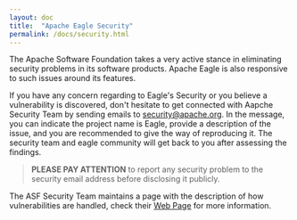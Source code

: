 ```yaml
---
layout: doc
title:  "Apache Eagle Security" 
permalink: /docs/security.html
---
```


The Apache Software Foundation takes a very active stance in eliminating security problems in its software products. Apache Eagle is also responsive to such issues around its features. 

If you have any concern regarding to Eagle's Security or you believe a vulnerability is discovered, don't hesitate to get connected with Aapche Security Team by sending emails to [security@apache.org](mailto:security@apache.org). In the message, you can indicate the project name is Eagle, provide a description of the issue, and you are recommended to give the way of reproducing it. The security team and eagle community will get back to you after assessing the findings.

> **PLEASE PAY ATTENTION** to report any security problem to the security email address before disclosing it publicly.

The ASF Security Team maintains a page with the description of how vulnerabilities are handled, check their [Web Page](http://www.apache.org/security) for more information.
